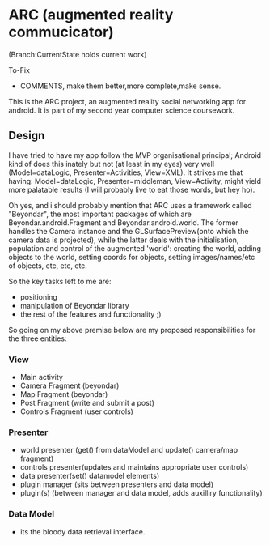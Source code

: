 # ARC (augmented reality commucicator)
(Branch:CurrentState holds current work)

To-Fix
* COMMENTS, make them better,more complete,make sense.

This is the ARC project, an augmented reality social networking app for android. It is part of my second year computer science coursework.

## Design
I have tried to have my app follow the MVP organisational principal; Android kind of does this inately but not (at least in my eyes) very well (Model=dataLogic, Presenter=Activities, View=XML). It strikes me that having: Model=dataLogic, Presenter=middleman, View=Activity, might yield more palatable results (I will probably live to eat those words, but hey ho).

Oh yes, and i should probably mention that ARC uses a framework called "Beyondar", the most important packages of which are Beyondar.android.Fragment and Beyondar.android.world. The former handles the Camera instance and the GLSurfacePreview(onto which the camera data is projected), while the latter deals with the initialisation, population and control of the augmented 'world': creating the world, adding objects to the world, setting coords for objects, setting images/names/etc of objects, etc, etc, etc.

So the key tasks left to me are:
* positioning
* manipulation of Beyondar library
* the rest of the features and functionality ;)

So going on my above premise below are my proposed responsibilities for the three entities:

### View
* Main activity
* Camera Fragment (beyondar)
* Map Fragment (beyondar)
* Post Fragment (write and submit a post)
* Controls Fragment (user controls)

### Presenter
* world presenter (get() from dataModel and update() camera/map fragment)
* controls presenter(updates and maintains appropriate user controls)
* data presenter(set() datamodel elements)
* plugin manager (sits between presenters and data model)
* plugin(s) (between manager and data model, adds auxilliry functionality)

### Data Model
* its the bloody data retrieval interface.
